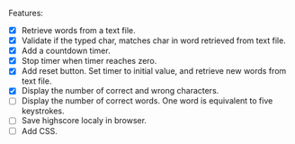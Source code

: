 Features:
- [x] Retrieve words from a text file.
- [x] Validate if the typed char, matches char in word retrieved from text file.
- [x] Add a countdown timer.
- [x] Stop timer when timer reaches zero.
- [x] Add reset button. Set timer to initial value, and retrieve new words from text file.
- [x] Display the number of correct and wrong characters.
- [ ] Display the number of correct words. One word is equivalent to five keystrokes.
- [ ] Save highscore localy in browser.
- [ ] Add CSS.
